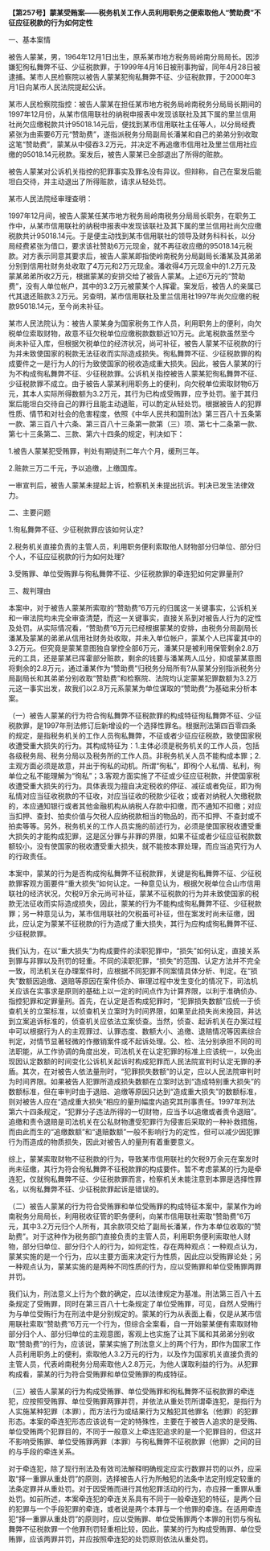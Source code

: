 **【第257号】蒙某受贿案——税务机关工作人员利用职务之便索取他人“赞助费”不征应征税款的行为如何定性**

一、基本案情

被告人蒙某，男，1964年12月1日出生，原系某市地方税务局岭南分局局长。因涉嫌犯徇私舞弊不征、少征税款罪，于1999年4月16日被刑事拘留，同年4月28日被逮捕。某市人民检察院以被告人蒙某犯徇私舞弊不征、少征税款罪，于2000年3月1日向某市人民法院提起公诉。

某市人民检察院指控：被告人蒙某在担任某市地方税务局岭南税务分局局长期间的1997年12月份，从某市信用联社的纳税申报表中发现该联社及其下属的里兰信用社尚欠应缴税款共计95018.14元后，便找到某市信用联社主任等人，以分局经费紧张为由索要6万元“赞助费”，遂指派税务分局副局长潘某和自己的弟弟分别收取这笔“赞助费”，蒙某从中侵吞3.2万元，并决定不再追缴市信用社及里兰信用社应缴的95018.14元税款。案发后，被告人蒙某已全部退出了所得的赃款。

被告人蒙某对公诉机关指控的犯罪事实及罪名没有异议。但辩称，自己在案发后能坦白交待，并主动退出了所得赃款，请求从轻处罚。

某市人民法院经审理查明：

1997年12月间，被告人蒙某任某市地方税务局岭南税务分局局长职务，在职务工作中，从某市信用联社的纳税申报表中发现该联社及其下属的里兰信用社尚欠应缴税款共计95018.14元。于是便主动找到某市信用联社的领导及财务科科长，以分局经费紧张为借口，要求该社赞助6万元现金，就不再征收应缴的95018.14元税款。对方表示同意其要求后，被告人蒙某即指使岭南税务分局副局长潘某及其弟弟分别到信用社财务处收取了4万元和2万元现金。潘收得4万元现金中的1.2万元及蒙某弟弟所收2万元，根据蒙某的安排交给了被告人蒙某。上述6万元的“赞助费”，没有人单位帐户，其中的3.2万元被蒙某个人挥霍。案发后，被告人的亲属已代其退还赃款3.2万元。另查明，某市信用联社及里兰信用社1997年尚欠应缴的税款95018.14元，至今尚未补征。

某市人民法院认为：被告人蒙某身为国家税务工作人员，利用职务上的便利，向欠税单位索取财物，故意不征欠税单位应缴税款数额近10万元。此笔税款虽然至今尚未补征入库，但根据欠税单位的经济状况，尚可补征，被告人蒙某不征税款的行为并未致使国家的税款无法征收而实际造成损失。徇私舞弊不征、少征税款罪的构成要件之一是行为人的行为致使国家的税收造成重大损失。因此，被告人蒙某的行为不构成徇私舞弊不征、少征税款罪。公诉机关指控被告人蒙某犯徇私舞弊不征、少征税款罪不成立。由于被告人蒙某利用职务上的便利，向欠税单位索取财物6万元，其本人实际所得数额为3.2万元，其行为已构成受贿罪，应予处罚。鉴于其归案后能坦白交待自己的罪行且能主动退赃，可以酌定从轻处罚。根据被告人的犯罪性质、情节和对社会的危害程度，依照《中华人民共和国刑法》第三百八十五条第一款、第三百八十六条、第三百八十三条第一款第（三）项、第七十二条第一款、第七十三条第二、三款、第六十四条的规定，判决如下：

1.被告人蒙某犯受贿罪，判处有期徒刑二年六个月，缓刑三年。

2.赃款三万二千元，予以追缴，上缴国库。

一审宣判后，被告人蒙某未提起上诉，检察机关未提出抗诉。判决已发生法律效力。

二、主要问题

1.徇私舞弊不征、少征税款罪应该如何认定?

2.税务机关直接负责的主管人员，利用职务便利索取他人财物部分归单位、部分归个人，不征应征税款的行为如何处理?

3.受贿罪、单位受贿罪与徇私舞弊不征、少征税款罪的牵连犯如何定罪量刑?

三、裁判理由

本案中，对于被告人蒙某所索取的“赞助费”6万元的归属这一关键事实，公诉机关和一审法院均未完全审查清楚，而这一关键事实，直接关系到对被告人行为的定性及处罚。从实际情况看，“赞助费”6万元已经根据蒙某的安排，由税务分局副局长潘某及蒙某的弟弟从信用社财务处收取，并未入单位帐户，蒙某个人已挥霍其中的3.2万元。但究竟是蒙某意图独自掌控全部6万元，潘某只是被利用保管剩余2.8万元的工具，还是蒙某已挥霍部分赃款，剩余的钱要与潘某两人瓜分，抑或蒙某意图将剩余的2.8万元，通过潘某作为“赞助费”归税务分局所有?从蒙某分别指派税务分局副局长和其弟弟分别收取“赞助费”和检察院、法院均认定蒙某犯罪数额为3.2万元这一事实出发，故我们以2.8万元系蒙某为单位谋取的“赞助费”为基础来分析本案。

（一）被告人蒙某的行为符合徇私舞弊不征税款罪的构成特征徇私舞弊不征、少征税款罪，是1997年刑法修订后新增设的一个选择性罪名。根据刑法第四百零四条的规定，是指税务机关的工作人员徇私舞弊，不征或者少征应征税款，致使国家税收遭受重大损失的行为。其构成特征为：1.主体必须是税务机关的工作人员，包括各级税务局、税务分局以及税务所的工作人员。非税务机关人员不能构成本罪；2.主观方面必须是故意，并出于徇私的动机。所谓“徇私”，即徇个人私情、私利，徇单位之私不能理解为“徇私”；3.客观方面实施了不征或少征应征税款，并使国家税收遭受重大损失的行为。具体表现为擅自决定税收的停征、减征或者免征，即为徇私情对应当征收税款的不征收，对应当征收的税款少征收；或者对纳税人欠缴税款的，本应通知银行或者其他金融机构从纳税人存款中扣缴，而不通知不扣缴；对应当扣押、查封、拍卖价值与欠税人应纳税款相当的物品的，而不扣押、不查封或不拍卖等等。另外，税务机关的工作人员实施的前述行为，必须是使国家税收遭受重大损失的才能构成犯罪，这是区分罪与非罪的界限，如果不征或者少征应征税款数额较小，没有使国家的税收遭受重大损失，就不能按本罪处理，而应当追究行为人的行政责任。

本案中，蒙某的行为是否构成徇私舞弊不征税款罪，关键是徇私舞弊不征、少征税款罪客观方面要件“重大损失”如何认定。一种意见认为，根据欠税单位合山市信用联社的经济状况，欠税9万余元尚可补征，蒙某不征税款的行为并未致使国家的税款无法征收而实际造成损失，因此，蒙某的行为不能构成徇私舞弊不征、少征税款罪；另一种意见认为，某市信用联社的欠税虽可补征，但在案发时尚未征缴，因此，应认定为蒙某不征税款的行为造成了重大损失，其行为应构成徇私舞弊不征、少征税款罪。

我们认为，在以“重大损失”为构成要件的渎职犯罪中，“损失”如何认定，直接关系到罪与非罪以及刑罚的轻重。不同的渎职犯罪，“损失”的范围、认定方法并不完全一致，司法机关在办理案件时，应根据不同犯罪不同案情具体分析、判定。在“损失”数额因追缴、退赔等原因在案件侦办、审理过程中发生变化的情况下，司法机关应该在实事求是原则的基础上以一定的时间点作为计算界限，以利于准确侦办、指控犯罪和定罪量刑。首先，在认定是否构成犯罪时，“犯罪损失数额”应统一于侦查机关的立案标准，以侦查机关立案时为时间界限，如果至此损失尚未挽回，并达到立案追诉标准的，侦查机关应依法立案侦查。当然，侦查、起诉机关在办案过程中可以根据行为人的主观罪过、认罪态度、数额大小、追缴、退赔情况等因素综合判定，对情节显著轻微的作撤销案件或不起诉处理。公、检、法分别承担不同的司法职能，从工作协调的角度出发，司法机关在认定犯罪的标准上应该统一，以免出现因认定数额的时间变化公诉机关起诉时构成犯罪而人民法院宣判时认定无罪的矛盾。其次，在对被告人依法量刑时，“犯罪损失数额”的认定，应以人民法院审判时为时间界限。如果被告人犯罪所造成损失数额在立案时达到“造成特别重大损失”的数额标准，但在审判时由于退赔、追缴等原因只达到“造成重大损失”的数额标准，则对被告人应在“造成重大损失”相应的量刑幅度内追究其刑事责任。1997年刑法第六十四条规定，“犯罪分子违法所得的一切财物，应当予以追缴或者责令退赔”。追缴和责令退赔是司法机关在公私财物遭受犯罪行为侵害后采取的一种补救措施，而由此而生的“追缴数额”和“退赔数额”一般不影响行为的定性，但可以减少因犯罪行为而造成的物质损失，因此对被告人的量刑有着重要意义。

综上，蒙某索取财物不征税款的行为，导致某市信用联社的欠税9万余元在案发时尚未征缴，其行为符合徇私舞弊不征税款罪的构成要件。暂不考虑蒙某的行为是牵连犯，仅就徇私舞弊不征、少征税款罪而言，检察机关未能注意到本罪是选择性罪名，以徇私舞弊不征、少征税款罪起诉是错误的。

（二）被告人蒙某的行为符合受贿罪和单位受贿罪的构成特征本案中，蒙某作为岭南税务分局局长，利用税收征管的职务便利，向某市信用联社索取“赞助费”6万元，其中3.2万元归个人所有，其余款项交给了副局长潘某，作为本单位收取的“赞助费”。对于这种作为税务部门直接负责的主管人员，利用职务便利索取他人财物，部分归单位、部分归个人的行为，如何定性，存在两种观点：一种观点认为，蒙某实施的是一个行为，应以主要方面来决定行为性质，因此应以受贿罪论处；另一种观点认为，蒙某实施的是两种不同性质的行为，应以受贿罪和单位受贿罪两罪并罚。

我们认为，刑法意义上行为个数的确定，应以法律规定为基准。刑法第三百八十五条规定了受贿罪，同时在第三百八十七条规定了单位受贿罪，可见，自然人受贿行为与单位受贿行为在刑法中是分别规定的。蒙某的行为从表面上看，仅是从某市信用联社索取“赞助费”6万元一个行为，但综合全案看，自一开始蒙某便有索取财物部分归个人、部分归单位的主观意图，客观上也实施了让其下属和其弟弟分别收取“赞助费”的行为，应该说，蒙某实施了刑法意义上的两个行为，即作为国家工作人员利用职务上的便利，索取他人3.2万元的行为，以及作为国家机关直接负责的主管人员，代表岭南税务分局索取他人2.8万元，为他人谋取利益的行为。从犯罪构成看，蒙某的行为符合受贿罪和单位受贿罪的构成特征。

（三）被告人蒙某的行为构成受贿罪、单位受贿罪和徇私舞弊不征税款罪的牵连犯，应按照受贿罪、单位受贿罪两罪并罚，并依法从重处罚所谓牵连犯，是指行为人实施某种犯罪（本罪），而方法行为或结果行为又触犯其他罪名（他罪）的犯罪形态。本案的牵连犯形态应该说有一定的特殊性，主要在于被告人追求的是受贿、单位受贿两个犯罪目的，不同于一般意义上牵连犯追求的是一个犯罪目的，但这并不影响受贿罪、单位受贿罪两罪（本罪）与徇私舞弊不征税款罪（他罪）之间的目的与手段的牵连关系。

对于牵连犯，除了现行刑法及有效司法解释明确规定应实行数罪并罚的以外，应采取“择一重罪从重处罚”的原则，选择被告人行为所触犯的法条中法定刑规定较重的法条定罪并从重处罚。对于因受贿而进行其他犯罪活动的行为，亦应择一重罪从重处罚。如前所述，本案牵连犯的牵连关系具有不同于一般牵连犯的特征，是两个目的犯罪与一个手段犯罪的牵连，或者说是两个本罪与一个他罪的牵连。在适用牵连犯“择一重罪从重处罚”的原则时，应以受贿罪、单位受贿罪两个本罪的刑罚与徇私舞弊不征税款罪一个他罪刑罚轻重相比较，因此，蒙某的行为构成受贿罪、单位受贿罪，应该两罪并罚，并应按照牵连犯的处罚原则依法从重处罚。